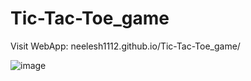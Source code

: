 # Tic-Tac-Toe_game

Visit WebApp: neelesh1112.github.io/Tic-Tac-Toe_game/

![image](https://github.com/neelesh1112/Tic-Tac-Toe_game/assets/89899935/68a423e4-efa9-4256-9648-def53aca5566)
